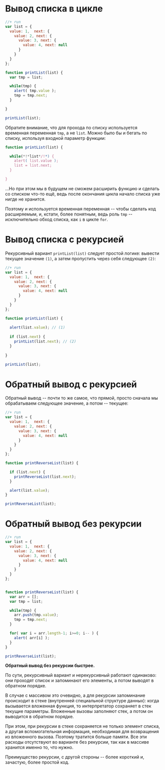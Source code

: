 # Вывод списка в цикле

```js
//+ run
var list = {
  value: 1,  next: {
    value: 2, next: {
      value: 3, next: {
        value: 4, next: null
      }
    }
  }
};

function printList(list) {
  var tmp = list;

  while(tmp) {
    alert( tmp.value );
    tmp = tmp.next;
  }

}

printList(list);
```

Обратите внимание, что для прохода по списку используется временная переменная `tmp`, а не `list`. Можно было бы и бегать по списку, используя входной параметр функции:

```js
function printList(list) {

  while(*!*list*/!*) {
    alert( list.value );
    list = list.next;
  }

}
```

...Но при этом мы в будущем не сможем расширить функцию и сделать со списком что-то ещё, ведь после окончания цикла начало списка уже нигде не хранится.

Поэтому и используется временная переменная -- чтобы сделать код расширяемым, и, кстати, более понятным, ведь роль `tmp` -- исключительно обход списка, как `i` в цикле `for`.

# Вывод списка с рекурсией

Рекурсивный вариант `printList(list)` следует простой логике: вывести текущее значение `(1)`, а затем пропустить через себя следующее  `(2)`:

```js
//+ run
var list = {
  value: 1,  next: {
    value: 2, next: {
      value: 3, next: {
        value: 4, next: null
      }
    }
  }
};

function printList(list) {
 
  alert(list.value); // (1)
 
  if (list.next) {
    printList(list.next); // (2)
  }
 
}

printList(list);
```

# Обратный вывод с рекурсией

Обратный вывод -- почти то же самое, что прямой, просто сначала мы обрабатываем следующее значение, а потом -- текущее:

```js
//+ run
var list = {
  value: 1,  next: {
    value: 2, next: {
      value: 3, next: {
        value: 4, next: null
      }
    }
  }
};

function printReverseList(list) {

  if (list.next) {
    printReverseList(list.next);
  }

  alert(list.value);
}

printReverseList(list);
```

# Обратный вывод без рекурсии

```js
//+ run
var list = {
  value: 1,  next: {
    value: 2, next: {
      value: 3, next: {
        value: 4, next: null
      }
    }
  }
};


function printReverseList(list) {
  var arr = [];
  var tmp = list;

  while(tmp) {
    arr.push(tmp.value);
    tmp = tmp.next;
  }

  for( var i = arr.length-1; i>=0; i-- ) {
    alert( arr[i] );
  }
}

printReverseList(list);
```

**Обратный вывод без рекурсии быстрее.**

По сути, рекурсивный вариант и нерекурсивный работают одинаково: они проходят список и запоминают его элементы, а потом выводят в обратном порядке.

В случае с массивом это очевидно, а для рекурсии запоминание происходит в стеке (внутренней специальной структуре данных): когда вызывается вложенная функция, то интерпретатор сохраняет в стек текущие параметры. Вложенные вызовы заполняют стек, а потом он выводится в обратном порядке.

При этом, при рекурсии в стеке сохраняется не только элемент списка, а другая вспомогательная информация, необходимая для возвращения из вложенного вызова. Поэтому тратится больше памяти. Все эти расходы отсутствуют во варианте без рекурсии, так как в массиве хранится именно то, что нужно.

Преимущество рекурсии, с другой стороны -- более короткий и, зачастую, более простой код.